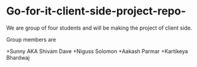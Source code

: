 # Go-for-it-client-side-project-repo-
We are group of four students and will be making the project of client side.

Group members are 

+Sunny AKA Shivam Dave 
+Niguss Solomon 
+Aakash Parmar 
+Kartikeya Bhardwaj
